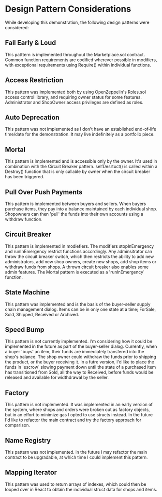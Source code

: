 # Design Pattern Considerations
While developing this demonstration, the following design patterns were considered:

## Fail Early & Loud
This patttern is implemented throughout the Marketplace.sol contract. Common function requirements are codified wherever possible in modifiers, with exceptional requirements using Require() within individual functions.

## Access Restriction
This pattern was implemented both by using OpenZeppelin's Roles.sol access control library, and requiring owner status for some features. Administrator and ShopOwner access privileges are defined as roles.

## Auto Deprecation
This pattern was not implemented as I don't have an established end-of-life time/date  for the demonstration. It may live indefinitely as a portfolio piece.

## Mortal
This pattern is implemented and is accessible only by the owner. It's used in combination with the Circuit Breaker pattern. selfDesrtuct() is called within a Destroy() function that is only callable by owner when the circuit breaker has been triggered.

## Pull Over Push Payments
This pattern is implemented between buyers and sellers. When buyers purchase items, they pay into a balance maintained by each individual shop. Shopowners can then 'pull' the funds into their own accounts using a withdraw function.

## Circuit Breaker
This pattern is implemented in modiefiers. The modifiers stopInEmergency and runInEmergency restrict functions accordingly. Any adminsitrator can throw the circuit breaker switch, which then restricts the ability to add new administrators, add new shop owners, create new shops, add shop items or withdraw funds from shops. A thrown circuit breaker also enables some admin features. The Mortal pattern is executed as a 'runInEmergency' function. 

## State Machine
This pattern was implemented and is the basis of the buyer-seller supply chain management dialog. Items can be in only one state at a time; ForSale, Sold, Shipped, Received or Archived.

## Speed Bump
This pattern is not currently implemented. I'm considering how it could be implemented in the future as part of the buyer-seller dialog. Currently, when a buyer 'buys' an item, their funds are immediately transfered into the shop's balance. The shop owner could withdraw the funds prior to shipping the product, or the buyer receiving it. In a futre version, I'd like to place the funds in 'escrow' slowing payment down until the state of a purchased item has transitioned from Sold, all the way to Received, before funds would be released and available for widthdrawal by the seller.

## Factory
This pattern is not implemented. It was implemented in an early version of the system, where shops and orders were broken out as factory objects, but in an effort to minimize gas I opted to use structs instead. In the future I'd like to refactor the main contract and try the factory approach for comparison.

## Name Registry
This pattern was not implemented. In the future I may refactor the main contract to be upgradable, at which time I could implement this pattern.

## Mapping Iterator
This pattern was used to return arrays of indexes, which could then be looped over in React to obtain the individual struct data for shops and items.
